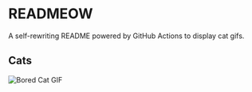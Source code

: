 # READMEOW

A self-rewriting README powered by GitHub Actions to display cat gifs.

## Cats

![Bored Cat GIF](https://media0.giphy.com/media/v1.Y2lkPTlhY2QwMmRhajVtZTk2YWpnZXk2bzg4dGx0OGR5Y2syM3N5Z3Z0NnFkOWY1bHAzayZlcD12MV9naWZzX3NlYXJjaCZjdD1n/mlvseq9yvZhba/200.gif)
